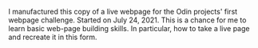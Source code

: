 I manufactured this copy of a live webpage for the Odin projects' first webpage challenge.
Started on July 24, 2021.
This is a chance for me to learn basic web-page building skills. In particular, how to take a live page 
and recreate it in this form.
